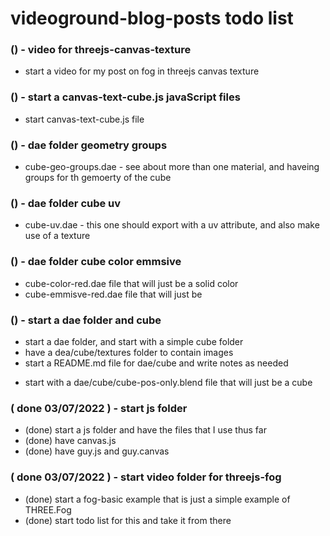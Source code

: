 # videoground-blog-posts todo list

<!-- For post projects -->

### () - video for threejs-canvas-texture
* start a video for my post on fog in threejs canvas texture

<!-- javaScript files -->

### () - start a canvas-text-cube.js javaScript files
* start canvas-text-cube.js file

<!-- DAE FOLDER -->


### () - dae folder geometry groups
<!-- groups -->
* cube-geo-groups.dae - see about more than one material, and haveing groups for th gemoerty of the cube

### () - dae folder cube uv
<!-- uv -->
* cube-uv.dae - this one should export with a uv attribute, and also make use of a texture

### () - dae folder cube color emmsive
<!-- color, and emmisve -->
* cube-color-red.dae file that will just be a solid color
* cube-emmisve-red.dae file that will just be

### () - start a dae folder and cube
* start a dae folder, and start with a simple cube folder
* have a dea/cube/textures folder to contain images
* start a README.md file for dae/cube and write notes as needed
<!-- posiiton only -->
* start with a dae/cube/cube-pos-only.blend file that will just be a cube

<!-- ROOT FOLDER -->

### ( done 03/07/2022 ) - start js folder
* (done) start a js folder and have the files that I use thus far
* (done) have canvas.js
* (done) have guy.js and guy.canvas

### ( done 03/07/2022 ) - start video folder for threejs-fog
* (done) start a fog-basic example that is just a simple example of THREE.Fog
* (done) start todo list for this and take it from there